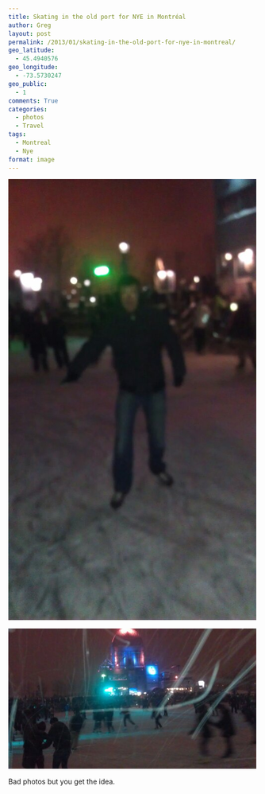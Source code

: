 ```yaml
---
title: Skating in the old port for NYE in Montréal
author: Greg
layout: post
permalink: /2013/01/skating-in-the-old-port-for-nye-in-montreal/
geo_latitude:
  - 45.4940576
geo_longitude:
  - -73.5730247
geo_public:
  - 1
comments: True
categories:
  - photos
  - Travel
tags:
  - Montreal
  - Nye
format: image
---
```

[<img title="IMAG0173.jpg" class="alignnone" alt="image" src="/wp-content/uploads/2013/01/wpid-IMAG0173.jpg" />][1]

[<img title="IMAG0171.jpg" class="alignnone" alt="image" src="/wp-content/uploads/2013/01/wpid-IMAG0171.jpg" />][2]

Bad photos but you get the idea.

 [1]: /wp-content/uploads/2013/01/wpid-IMAG0173.jpg
 [2]: /wp-content/uploads/2013/01/wpid-IMAG0171.jpg